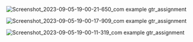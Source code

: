 
![Screenshot_2023-09-05-19-00-21-650_com example gtr_assignment](https://github.com/Tanvir1319/GTR_ASSIGNMENT/assets/113799587/6fb13855-0114-401e-9510-bbe21f590662)



![Screenshot_2023-09-05-19-00-17-909_com example gtr_assignment](https://github.com/Tanvir1319/GTR_ASSIGNMENT/assets/113799587/a58ec96f-897e-4c68-8790-26c3158845fb)


![Screenshot_2023-09-05-19-00-11-319_com example gtr_assignment](https://github.com/Tanvir1319/GTR_ASSIGNMENT/assets/113799587/f505970d-826b-422e-a237-f61303934865)
